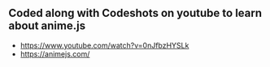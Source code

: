 ## Coded along with Codeshots on youtube to learn about anime.js

- https://www.youtube.com/watch?v=0nJfbzHYSLk
- https://animejs.com/
